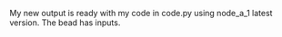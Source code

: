 My new output is ready with my code in code.py using node_a_1 latest version.
The bead has inputs. 
